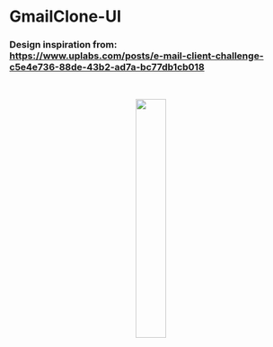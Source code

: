 # GmailClone-UI
### Design inspiration from: <br> https://www.uplabs.com/posts/e-mail-client-challenge-c5e4e736-88de-43b2-ad7a-bc77db1cb018
<br>
<p align="center" width="100%">
    <img width="33%" src="https://user-images.githubusercontent.com/59369881/223769179-aee6ea3e-5fa5-4d41-a6d0-4e1922868790.png">
</p>
